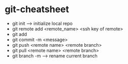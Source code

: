 # git-cheatsheet

* git init --> initialize local repo
* git remote add \<remote_name> \<ssh key of remote>
* git add <files>
* git commit -m \<message>
* git push \<remote name> \<remote branch>
* git pull \<remote name> \<remote branch>
* git branch -m <new name> --> rename current branch
